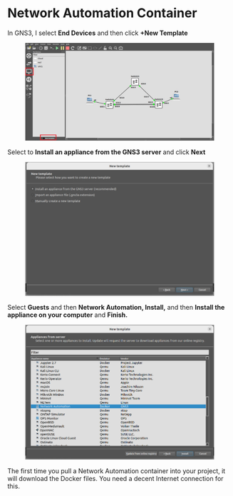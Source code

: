 # Network Automation Container

In GNS3, I select **End Devices** and then click **+New Template**

<figure><img src="../.gitbook/assets/1.jpg" alt=""><figcaption></figcaption></figure>

Select to **Install an appliance from the GNS3 server** and click **Next**

<figure><img src="../.gitbook/assets/image (1) (1).png" alt=""><figcaption></figcaption></figure>

Select **Guests** and then **Network Automation, Install,** and then **Install the appliance on your computer** and **Finish.**

<figure><img src="../.gitbook/assets/image (2).png" alt=""><figcaption></figcaption></figure>

The first time you pull a Network Automation container into your project, it will download the Docker files. You need a decent Internet connection for this.

